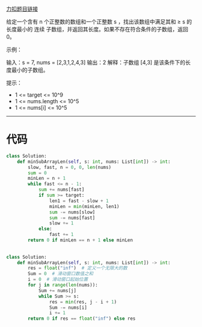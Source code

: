[力扣题目链接](https://leetcode.cn/problems/minimum-size-subarray-sum/)

给定一个含有 n 个正整数的数组和一个正整数 s ，找出该数组中满足其和 ≥ s 的长度最小的 连续 子数组，并返回其长度。如果不存在符合条件的子数组，返回 0。

示例：

输入：s = 7, nums = [2,3,1,2,4,3] 
输出：2 解释：子数组 [4,3] 是该条件下的长度最小的子数组。

提示：

-   1 <= target <= 10^9
-   1 <= nums.length <= 10^5
-   1 <= nums[i] <= 10^5

---

# 代码

```python
class Solution:  
    def minSubArrayLen(self, s: int, nums: List[int]) -> int:  
        slow, fast, n = 0, 0, len(nums)  
        sum = 0  
        minLen = n + 1  
        while fast <= n - 1:  
            sum += nums[fast]  
            if sum >= target:  
                len1 = fast - slow + 1  
                minLen = min(minLen, len1)  
                sum -= nums[slow]  
                sum -= nums[fast]  
                slow += 1  
            else:  
                fast += 1  
        return 0 if minLen == n + 1 else minLen  
  
  
class Solution:  
    def minSubArrayLen(self, s: int, nums: List[int]) -> int:  
        res = float("inf")  # 定义一个无限大的数  
        Sum = 0  # 滑动窗口数值之和  
        i = 0  # 滑动窗口起始位置  
        for j in range(len(nums)):  
            Sum += nums[j]  
            while Sum >= s:  
                res = min(res, j - i + 1)  
                Sum -= nums[i]  
                i += 1  
        return 0 if res == float("inf") else res
```
